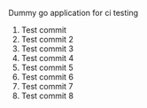 Dummy go application for ci testing

1. Test commit
2. Test commit 2
3. Test commit 3
4. Test commit 4
5. Test commit 5
6. Test commit 6
7. Test commit 7
8. Test commit 8

